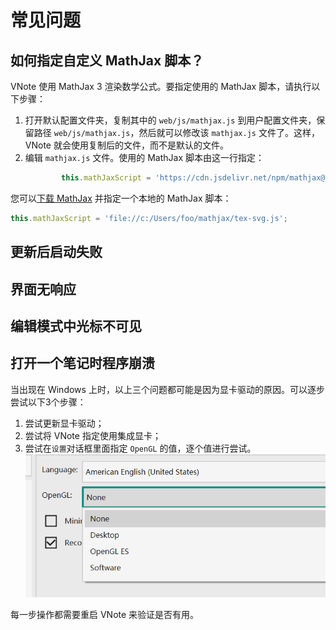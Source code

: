 # 常见问题
## 如何指定自定义 MathJax 脚本？
VNote 使用 MathJax 3 渲染数学公式。要指定使用的 MathJax 脚本，请执行以下步骤：

1. 打开默认配置文件夹，复制其中的 `web/js/mathjax.js` 到用户配置文件夹，保留路径 `web/js/mathjax.js`，然后就可以修改该 `mathjax.js` 文件了。这样，VNote 就会使用复制后的文件，而不是默认的文件。
2. 编辑 `mathjax.js` 文件。使用的 MathJax 脚本由这一行指定：
    ```js
            this.mathJaxScript = 'https://cdn.jsdelivr.net/npm/mathjax@3/es5/tex-svg.js';
    ```

您可以[下载 MathJax](https://docs.mathjax.org/en/latest/web/hosting.html) 并指定一个本地的 MathJax 脚本：

```js
this.mathJaxScript = 'file://c:/Users/foo/mathjax/tex-svg.js';
```

## 更新后启动失败

## 界面无响应
## 编辑模式中光标不可见
## 打开一个笔记时程序崩溃
当出现在 Windows 上时，以上三个问题都可能是因为显卡驱动的原因。可以逐步尝试以下3个步骤：

1. 尝试更新显卡驱动；
2. 尝试将 VNote 指定使用集成显卡；
3. 尝试在`设置`对话框里面指定 `OpenGL` 的值，逐个值进行尝试。  
![](vx_images/3831753136437.png)

每一步操作都需要重启 VNote 来验证是否有用。
